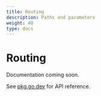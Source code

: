 ```yaml
---
title: Routing
description: Paths and parameters
weight: 40
type: docs
---
```


# Routing

Documentation coming soon.

See [pkg.go.dev](https://pkg.go.dev/github.com/z5labs/humus/rest) for API reference.
